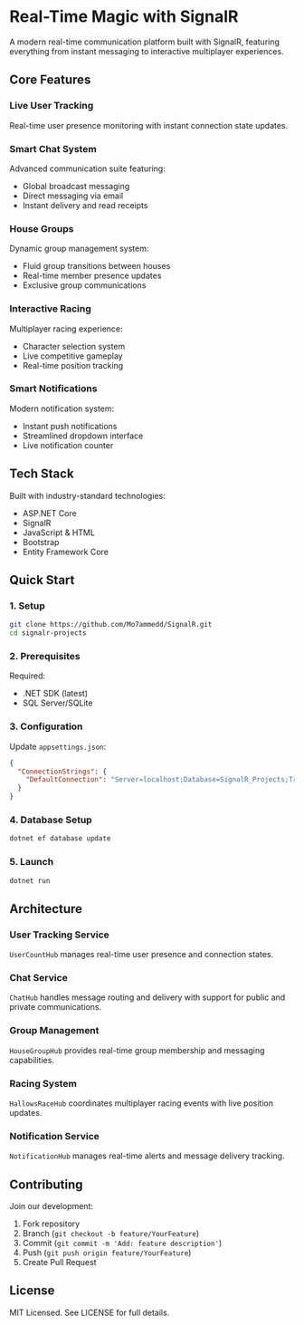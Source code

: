 ﻿# Real-Time Magic with SignalR

A modern real-time communication platform built with SignalR, featuring everything from instant messaging to interactive multiplayer experiences.

## Core Features

### Live User Tracking
Real-time user presence monitoring with instant connection state updates.

### Smart Chat System
Advanced communication suite featuring:
- Global broadcast messaging
- Direct messaging via email
- Instant delivery and read receipts

### House Groups
Dynamic group management system:
- Fluid group transitions between houses
- Real-time member presence updates
- Exclusive group communications

### Interactive Racing
Multiplayer racing experience:
- Character selection system
- Live competitive gameplay
- Real-time position tracking

### Smart Notifications
Modern notification system:
- Instant push notifications
- Streamlined dropdown interface
- Live notification counter

## Tech Stack

Built with industry-standard technologies:
- ASP.NET Core
- SignalR
- JavaScript & HTML
- Bootstrap
- Entity Framework Core

## Quick Start

### 1. Setup
```sh
git clone https://github.com/Mo7ammedd/SignalR.git
cd signalr-projects
```

### 2. Prerequisites
Required:
- .NET SDK (latest)
- SQL Server/SQLite

### 3. Configuration
Update `appsettings.json`:
```json
{
  "ConnectionStrings": {
    "DefaultConnection": "Server=localhost;Database=SignalR_Projects;Trusted_Connection=True;MultipleActiveResultSets=true"
  }
}
```

### 4. Database Setup
```sh
dotnet ef database update
```

### 5. Launch
```sh
dotnet run
```

## Architecture

### User Tracking Service
`UserCountHub` manages real-time user presence and connection states.

### Chat Service
`ChatHub` handles message routing and delivery with support for public and private communications.

### Group Management
`HouseGroupHub` provides real-time group membership and messaging capabilities.

### Racing System
`HallowsRaceHub` coordinates multiplayer racing events with live position updates.

### Notification Service
`NotificationHub` manages real-time alerts and message delivery tracking.

## Contributing

Join our development:
1. Fork repository
2. Branch (`git checkout -b feature/YourFeature`)
3. Commit (`git commit -m 'Add: feature description'`)
4. Push (`git push origin feature/YourFeature`)
5. Create Pull Request

## License

MIT Licensed. See LICENSE for full details.